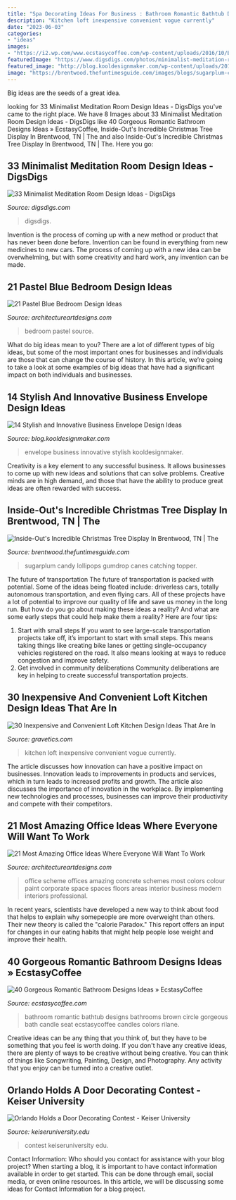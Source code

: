```yaml
---
title: "Spa Decorating Ideas For Business : Bathroom Romantic Bathtub Designs Bathrooms Brown Circle Gorgeous Bath Candle Seat Ecstasycoffee Candles Colors Rilane"
description: "Kitchen loft inexpensive convenient vogue currently"
date: "2023-06-03"
categories:
- "ideas"
images:
- "https://i2.wp.com/www.ecstasycoffee.com/wp-content/uploads/2016/10/Beautiful-Circle-Bathtub-with-Brown-Seat.jpg?resize=673%2C900"
featuredImage: "https://www.digsdigs.com/photos/minimalist-meditation-room-design-ideas-19.jpg"
featured_image: "http://blog.kooldesignmaker.com/wp-content/uploads/2013/04/envelope-design-24.jpg"
image: "https://brentwood.thefuntimesguide.com/images/blogs/sugarplum-christmas-tree-decorating-ideas.jpg"
---
```



Big ideas are the seeds of a great idea.

	

		
looking for 33 Minimalist Meditation Room Design Ideas - DigsDigs you've came to the right place. We have 8 Images about 33 Minimalist Meditation Room Design Ideas - DigsDigs like 40 Gorgeous Romantic Bathroom Designs Ideas » EcstasyCoffee, Inside-Out&#039;s Incredible Christmas Tree Display In Brentwood, TN | The and also Inside-Out&#039;s Incredible Christmas Tree Display In Brentwood, TN | The. Here you go:
		
    
## 33 Minimalist Meditation Room Design Ideas - DigsDigs

<img loading=lazy src="https://www.digsdigs.com/photos/minimalist-meditation-room-design-ideas-19.jpg" onerror="this.onerror=null;this.src='https://tse3.mm.bing.net/th?id=OIP.VE6M-Woq8MgbMSOu9oPZEwAAAA&amp;pid=15.1';" alt="33 Minimalist Meditation Room Design Ideas - DigsDigs">

_Source: digsdigs.com_

>digsdigs. 

	

Invention is the process of coming up with a new method or product that has never been done before. Invention can be found in everything from new medicines to new cars. The process of coming up with a new idea can be overwhelming, but with some creativity and hard work, any invention can be made.

    
## 21 Pastel Blue Bedroom Design Ideas

<img loading=lazy src="https://www.architectureartdesigns.com/wp-content/uploads/2015/05/1811.jpg" onerror="this.onerror=null;this.src='https://tse4.mm.bing.net/th?id=OIP.-WW5o_e318zAjiINItQULAHaHR&amp;pid=15.1';" alt="21 Pastel Blue Bedroom Design Ideas">

_Source: architectureartdesigns.com_

>bedroom pastel source. 

	

What do big ideas mean to you?
There are a lot of different types of big ideas, but some of the most important ones for businesses and individuals are those that can change the course of history. In this article, we’re going to take a look at some examples of big ideas that have had a significant impact on both individuals and businesses.

    
## 14 Stylish And Innovative Business Envelope Design Ideas

<img loading=lazy src="http://blog.kooldesignmaker.com/wp-content/uploads/2013/04/envelope-design-24.jpg" onerror="this.onerror=null;this.src='https://tse4.mm.bing.net/th?id=OIP.3yduyr5DBGGhrU-wQAEJsgHaDN&amp;pid=15.1';" alt="14 Stylish and Innovative Business Envelope Design Ideas">

_Source: blog.kooldesignmaker.com_

>envelope business innovative stylish kooldesignmaker. 

	

Creativity is a key element to any successful business. It allows businesses to come up with new ideas and solutions that can solve problems. Creative minds are in high demand, and those that have the ability to produce great ideas are often rewarded with success.

    
## Inside-Out&#039;s Incredible Christmas Tree Display In Brentwood, TN | The

<img loading=lazy src="https://brentwood.thefuntimesguide.com/images/blogs/sugarplum-christmas-tree-decorating-ideas.jpg" onerror="this.onerror=null;this.src='https://tse3.mm.bing.net/th?id=OIP.TL8APbW_ctUloiwzTAloZwHaJ4&amp;pid=15.1';" alt="Inside-Out&#039;s Incredible Christmas Tree Display In Brentwood, TN | The">

_Source: brentwood.thefuntimesguide.com_

>sugarplum candy lollipops gumdrop canes catching topper. 

	

The future of transportation
The future of transportation is packed with potential. Some of the ideas being floated include: driverless cars, totally autonomous transportation, and even flying cars. All of these projects have a lot of potential to improve our quality of life and save us money in the long run. But how do you go about making these ideas a reality? And what are some early steps that could help make them a reality? Here are four tips: 
1. Start with small steps 
If you want to see large-scale transportation projects take off, it’s important to start with small steps. This means taking things like creating bike lanes or getting single-occupancy vehicles registered on the road. It also means looking at ways to reduce congestion and improve safety. 
2. Get involved in community deliberations 
Community deliberations are key in helping to create successful transportation projects.

    
## 30 Inexpensive And Convenient Loft Kitchen Design Ideas That Are In

<img loading=lazy src="https://www.gravetics.com/wp-content/uploads/2017/09/Loft-Style-Kitchen-Design-Ideas.jpg" onerror="this.onerror=null;this.src='https://tse1.mm.bing.net/th?id=OIP.FhxSOSH1xDUufl0Tzd4YhQHaJ3&amp;pid=15.1';" alt="30 Inexpensive and Convenient Loft Kitchen Design Ideas That Are In">

_Source: gravetics.com_

>kitchen loft inexpensive convenient vogue currently. 

	

The article discusses how innovation can have a positive impact on businesses. Innovation leads to improvements in products and services, which in turn leads to increased profits and growth. The article also discusses the importance of innovation in the workplace. By implementing new technologies and processes, businesses can improve their productivity and compete with their competitors.

    
## 21 Most Amazing Office Ideas Where Everyone Will Want To Work

<img loading=lazy src="https://www.architectureartdesigns.com/wp-content/uploads/2017/10/7-8-630x393.jpg" onerror="this.onerror=null;this.src='https://tse3.mm.bing.net/th?id=OIP.y6QgL_xHpB0kFZkBO94tOwHaEn&amp;pid=15.1';" alt="21 Most Amazing Office Ideas Where Everyone Will Want To Work">

_Source: architectureartdesigns.com_

>office scheme offices amazing concrete schemes most colors colour paint corporate space spaces floors areas interior business modern interiors professional. 

	

In recent years, scientists have developed a new way to think about food that helps to explain why somepeople are more overweight than others. Their new theory is called the "calorie Paradox." This report offers an input for changes in our eating habits that might help people lose weight and improve their health.

    
## 40 Gorgeous Romantic Bathroom Designs Ideas » EcstasyCoffee

<img loading=lazy src="https://i2.wp.com/www.ecstasycoffee.com/wp-content/uploads/2016/10/Beautiful-Circle-Bathtub-with-Brown-Seat.jpg?resize=673%2C900" onerror="this.onerror=null;this.src='https://tse2.mm.bing.net/th?id=OIP.Pjlrg1Mk-c90_UL5xVT0vwHaJ5&amp;pid=15.1';" alt="40 Gorgeous Romantic Bathroom Designs Ideas » EcstasyCoffee">

_Source: ecstasycoffee.com_

>bathroom romantic bathtub designs bathrooms brown circle gorgeous bath candle seat ecstasycoffee candles colors rilane. 

	

Creative ideas can be any thing that you think of, but they have to be something that you feel is worth doing. If you don't have any creative ideas, there are plenty of ways to be creative without being creative. You can think of things like Songwriting, Painting, Design, and Photography. Any activity that you enjoy can be turned into a creative outlet.

    
## Orlando Holds A Door Decorating Contest - Keiser University

<img loading=lazy src="https://www.keiseruniversity.edu/wp-content/uploads/2015/12/Door-decorating-contest-Dec.-2015-2-576x1024.jpg" onerror="this.onerror=null;this.src='https://tse2.mm.bing.net/th?id=OIP.DWkuhyzF0lxzU8My-SgPLgHaNK&amp;pid=15.1';" alt="Orlando Holds a Door Decorating Contest - Keiser University">

_Source: keiseruniversity.edu_

>contest keiseruniversity edu. 

	

Contact Information: Who should you contact for assistance with your blog project?
When starting a blog, it is important to have contact information available in order to get started. This can be done through email, social media, or even online resources. In this article, we will be discussing some ideas for Contact Information for a blog project.

